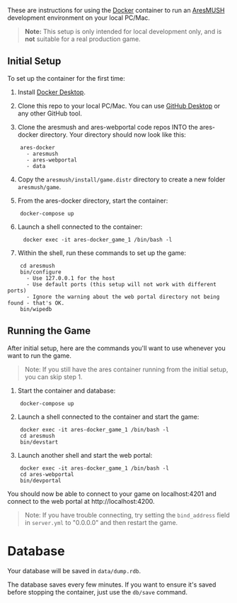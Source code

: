 These are instructions for using the [Docker](https://www.docker.com) container to run an [AresMUSH](https://aresmush.com) development environment on your local PC/Mac.

> **Note:** This setup is only intended for local development only, and is **not** suitable for a real production game.

## Initial Setup

To set up the container for the first time:

1. Install [Docker Desktop](https://www.docker.com/products/docker-desktop).

2. Clone this repo to your local PC/Mac. You can use [GitHub Desktop](https://desktop.github.com/) or any other GitHub tool.

3. Clone the aresmush and ares-webportal code repos INTO the ares-docker directory. Your directory should now look like this:
  
```
    ares-docker
      - aresmush
      - ares-webportal
      - data
```

4. Copy the `aresmush/install/game.distr` directory to create a new folder `aresmush/game`.

5. From the ares-docker directory, start the container:

```   
    docker-compose up
```

6. Launch a shell connected to the container:
 
```
     docker exec -it ares-docker_game_1 /bin/bash -l
```

7. Within the shell, run these commands to set up the game:
 
```
    cd aresmush
    bin/configure
      - Use 127.0.0.1 for the host
      - Use default ports (this setup will not work with different ports)
      - Ignore the warning about the web portal directory not being found - that's OK.
    bin/wipedb
```

## Running the Game

After initial setup, here are the commands you'll want to use whenever you want to run the game.

> Note: If you still have the ares container running from the initial setup, you can skip step 1.

1. Start the container and database:
 
```
    docker-compose up
```

2. Launch a shell connected to the container and start the game:
 
```
    docker exec -it ares-docker_game_1 /bin/bash -l
    cd aresmush
    bin/devstart
```

3. Launch another shell and start the web portal:
 
```
    docker exec -it ares-docker_game_1 /bin/bash -l
    cd ares-webportal
    bin/devportal
```

You should now be able to connect to your game on localhost:4201 and connect to the web portal at http://localhost:4200.

> Note: If you have trouble connecting, try setting the `bind_address` field in `server.yml` to "0.0.0.0" and then restart the game.

# Database

Your database will be saved in `data/dump.rdb`.

The database saves every few minutes. If you want to ensure it's saved before stopping the container, just use the `db/save` command.
